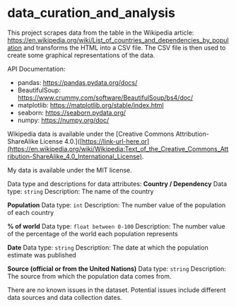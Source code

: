 # data_curation_and_analysis
This project scrapes data from the table in the Wikipedia article: https://en.wikipedia.org/wiki/List_of_countries_and_dependencies_by_population and transforms the HTML into a CSV file. The CSV file is then used to create some graphical representations of the data. 

API Documentation: 
- pandas: https://pandas.pydata.org/docs/
- BeautifulSoup: https://www.crummy.com/software/BeautifulSoup/bs4/doc/
- matplotlib: https://matplotlib.org/stable/index.html
- seaborn: https://seaborn.pydata.org/
- numpy: https://numpy.org/doc/

Wikipedia data is available under the [Creative Commons Attribution-ShareAlike License 4.0.]([https://link-url-here.or](https://en.wikipedia.org/wiki/Wikipedia:Text_of_the_Creative_Commons_Attribution-ShareAlike_4.0_International_License). 

My data is available under the MIT license. 

Data type and descriptions for data attributes:
**Country / Dependency**
Data type: `string`
Description: The name of the country 

**Population**
Data type: `int`
Description: The number value of the population of each country

**% of world**
Data type: `float between 0-100`
Description: The number value of the percentage of the world each population represents 

**Date**
Data type: `string`
Description: The date at which the population estimate was published

**Source (official or from the United Nations)**
Data type: `string`
Description: The source from which the population data comes from. 

There are no known issues in the dataset. Potential issues include different data sources and data collection dates. 
